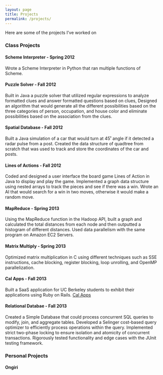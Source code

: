 ```yaml
---
layout: page
title: Projects
permalink: /projects/
---
```


Here are some of the projects I've worked on

### Class Projects

#### Scheme Interpreter - Spring 2012 
Wrote a Scheme Interpreter in Python that ran multiple functions of Scheme.

#### Puzzle Solver - Fall 2012 
Built in Java a puzzle solver that utilized regular expressions to analyze formatted clues and answer formatted questions based on clues, Designed an algorithm that would generate all the different possibilities based on the three categories of person, occupation, and house color and eliminate possibilities based on the association from the clues.

#### Spatial Database - Fall 2012
Built a Java simulation of a car that would turn at 45˚ angle if it detected a radar pulse from a post. Created the data structure of quadtree from scratch that was used to track and store the coordinates of the car and posts.

#### Lines of Actions - Fall 2012
Coded and designed a user interface the board game Lines of Action in Java to display and play the game. Implemented a graph data structure using nested arrays to track the pieces and see if there was a win. Wrote an AI that would search for a win in two moves, otherwise it would make a random move.

#### MapReduce - Spring 2013 
Using the MapReduce function in the Hadoop API, built a graph and calculated the total distances from each node and then outputted a histogram of different distances. Used data parallelism with the same program on Amazon EC2 Servers.

#### Matrix Multiply - Spring 2013 
Optimized matrix multiplication in C using different techniques such as SSE instructions, cache blocking, register blocking, loop unrolling, and OpenMP parallelization.

#### Cal Apps - Fall 2013 
Built a SaaS application for UC Berkeley students to exhibit their applications using Ruby on Rails.
[Cal Apps](:www.calsappsdev.herokuapp.com)


#### Relational Databae - Fall 2013 
Created a Simple Database that could process concurrent SQL queries to modify, join, and aggregate tables. Developed a Selinger cost-based query optimizer to efficiently process operations within the query. Implemented strict two-phase locking to ensure isolation and atomicity of concurrent transactions. Rigorously tested functionality and edge cases with the JUnit testing framework.

### Personal Projects

#### Ongiri 

